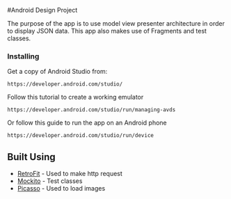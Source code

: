 #Android Design Project

The purpose of the app is to use model view presenter architecture in order to display JSON data. This app also makes use of Fragments and test classes.

### Installing

Get a copy of Android Studio from:
```
https://developer.android.com/studio/
```
Follow this tutorial to create a working emulator
```
https://developer.android.com/studio/run/managing-avds
```
Or follow this guide to run the app on an Android phone
```
https://developer.android.com/studio/run/device
```
## Built Using
* [RetroFit](http://square.github.io/retrofit/) - Used to make http request
* [Mockito](http://site.mockito.org/) - Test classes
* [Picasso](http://square.github.io/picasso/) - Used to load images
